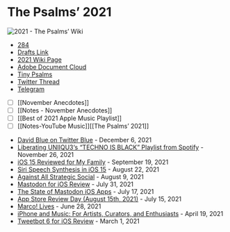 # The Psalms’ 2021
![2021 - The Psalms’ Wiki](https://user-images.githubusercontent.com/43663476/145235991-490ae9f1-674d-4731-aab2-88be695d8ff1.jpeg)

- [284](https://github.com/extratone/bilge/issues/284)
- [Drafts Link](drafts%3A//open?uuid%3DE7E2670F-0DB1-49A1-BA26-73F3B43ACB52)
- [2021 Wiki Page](https://github.com/extratone/bilge/wiki/2021)
- [Adobe Document Cloud](https://documentcloud.adobe.com/link/review?uri=urn:aaid:scds:US:19106fd4-46f0-452e-b1c9-57eee0f60988)
- [Tiny Psalms](https://tiny.write.as/bilge)
- [Twitter Thread](https://twitter.com/neoyokel/status/1468603572942163990)
- [Telegram](https://t.me/extratone/8880)


- [ ] [[November Anecdotes]]
- [ ] [[Notes - November Anecdotes]]
- [ ] [[Best of 2021 Apple Music Playlist]]
- [ ] [[Notes-YouTube Music]][[The Psalms’ 2021]]

* [David Blue on Twitter Blue](https://bilge.world/twitter-blue) - December 6, 2021
* [Liberating UNIIQU3‘s “TECHNO IS BLACK” Playlist from Spotify](https://bilge.world/uniiqu3-techno-is-black) - November 26, 2021
* [iOS 15 Reviewed for My Family](https://bilge.world/ios-15-family-review) - September 19, 2021
* [Siri Speech Synthesis in iOS 15](https://bilge.world/siri-tts) - August 22, 2021
* [Against All Strategic Social](https://bilge.world/social-media-strategy) - August 9, 2021
* [Mastodon for iOS Review](https://bilge.world/mastodon-ios-app-review) - July 31, 2021
* [The State of Mastodon iOS Apps](https://bilge.world/mastodon-ios-apps) - July 17, 2021
* [App Store Review Day (August 15th, 2021)](https://bilge.world/app-store-review-day) - July 15, 2021
* [Marco! Lives](https://bilge.world/marco) - June 28, 2021
* [iPhone and Music: For Artists, Curators, and Enthusiasts](https://bilge.world/iphone-ios-music-apps) - April 19, 2021
* [Tweetbot 6 for iOS Review](https://bilge.world/tweetbot-6-ios-review) - March 1, 2021
